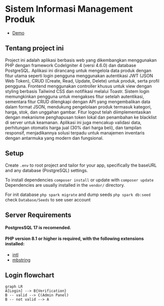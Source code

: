 
# Sistem Informasi Management Produk

- [Demo](http://sims-webapp.unaux.com/)

## Tentang project ini

Project ini adalah aplikasi berbasis web yang dikembangkan menggunakan PHP dengan framework CodeIgniter 4 (versi 4.6.0) dan database PostgreSQL. Aplikasi ini dirancang untuk mengelola data produk dengan fitur utama seperti login pengguna menggunakan autentikasi JWT (JSON Web Token), CRUD (Create, Read, Update, Delete) untuk produk, serta profil pengguna. Frontend menggunakan controller khusus untuk view dengan styling berbasis Tailwind CSS dan notifikasi melalui Toastr. Sistem login memungkinkan pengguna untuk mengakses fitur setelah autentikasi, sementara fitur CRUD dilengkapi dengan API yang mengembalikan data dalam format JSON, mendukung pengelolaan produk termasuk kategori, harga, stok, dan unggahan gambar. Fitur logout telah diimplementasikan dengan mekanisme penghapusan token lokal dan penambahan ke blacklist di server untuk keamanan. Aplikasi ini juga mencakup validasi data, perhitungan otomatis harga jual (30% dari harga beli), dan tampilan responsif, menjadikannya solusi terpadu untuk manajemen inventaris dengan antarmuka yang modern dan fungsional.
  
## Setup

Create `.env` to root project and tailor for your app, specifically the baseURL and any database (PostgreSQL) settings.

To install dependencies `composer install` or update with `composer update` Dependencies are usually installed in the `vendor/` directory.

For init database `php spark migrate`
and dump seeds `php spark db:seed` check `Database/Seeds` to see user account

## Server Requirements
#### PostgresSQL 17 is recomended.
#### PHP version 8.1 or higher is required, with the following extensions installed:

- [intl](http://php.net/manual/en/intl.requirements.php)
- [mbstring](http://php.net/manual/en/mbstring.installation.php)

## Login flowchart
```mermaid
graph LR
A[Login] --> B{Verification}
B -- valid --> C(Admin Panel)
B -- not valid --> A

```